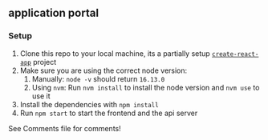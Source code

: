 ## application portal

### Setup

1. Clone this repo to your local machine, its a partially setup [`create-react-app`](https://github.com/facebook/create-react-app) project
1. Make sure you are using the correct node version:
    1. Manually: `node -v` should return `16.13.0`
    2. Using `nvm`: Run `nvm install` to install the node version and `nvm use` to use it
1. Install the dependencies with `npm install`
1. Run `npm start` to start the frontend and the api server


See Comments file for comments!
